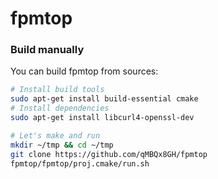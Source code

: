 # fpmtop

### Build manually
You can build fpmtop from sources:
```bash
# Install build tools
sudo apt-get install build-essential cmake
# Install dependencies
sudo apt-get install libcurl4-openssl-dev

# Let's make and run
mkdir ~/tmp && cd ~/tmp
git clone https://github.com/qMBQx8GH/fpmtop
fpmtop/fpmtop/proj.cmake/run.sh
